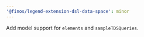 ```yaml
---
'@finos/legend-extension-dsl-data-space': minor
---
```


Add model support for `elements` and `sampleTDSQueries`.
